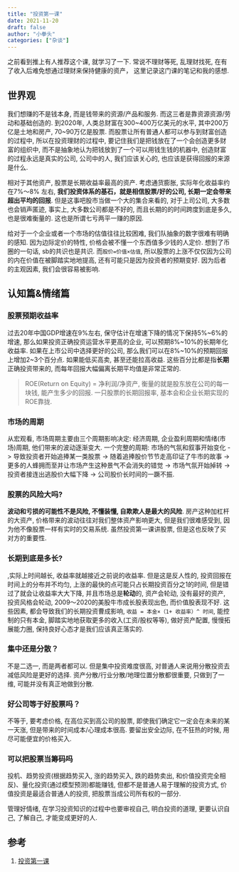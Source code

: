 ```yaml
---
title: "投资第一课"
date: 2021-11-20
draft: false
author: "小拳头"
categories: ["杂谈"]
---
```


之前看到推上有人推荐这个课, 就学习了一下. 常说不理财等死, 乱理财找死, 在有了收入后难免想通过理财来保持健康的资产， 这里记录这门课的笔记和我的感想.

## 世界观
我们想赚的不是钱本身, 而是钱带来的资源/产品和服务. 而这三者是靠资源资源/劳动和基础创造的. 到2020年, 人类总财富在300~400万亿美元的水平, 其中200万亿是土地和房产, 70~90万亿是股票. 而股票让所有普通人都可以参与到财富创造的过程中, 所以在投资理财的过程中, 要记住我们是把钱放在了一个会创造更多财富的组织中, 而不是抽象地认为把钱放到了一个可以用钱生钱的机器中, 创造财富的过程永远是真实的公司, 公司中的人, 我们应该关心的, 也应该是获得回报的来源是什么.

相对于其他资产, 股票是长期收益率最高的资产. 考虑通货膨胀, 实际年化收益率约在7%～8% 左右, **我们投资体系的基石，就是相信股票/好的公司, 长期一定会带来超出平均的回报**. 但是这事吧股市当做一个大的集合来看的, 对于上司公司, 大多数也会销声匿迹, 事实上, 大多数公司都是不好的, 而且长期的的时间跨度到底是多久, 也是很难衡量的. 这也是所谓七亏两平一赚的原因.

给对于一个企业或者一个市场的估值往往比较困难, 我们队抽象的数字很难有明确的感知. 因为边际定价的特性, 价格会被不懂一个东西值多少钱的人定价. 想到了币圈的一句话, sb的共识也是共识. 而`股价=价值×估值`, 所以股票的上涨不仅仅因为公司的内在价值在被脚踏实地地提高, 还有可能只是因为投资者的预期变好. 因为后者的主观因素, 我们会很容易被影响.

## 认知篇&情绪篇
### 股票预期收益率
过去20年中国GDP增速在9%左右, 保守估计在增速下降的情况下保持5%~6%的增速, 那么如果投资正确投资运营水平更高的企业, 可以预期8%~10%的长期年化收益率. 如果在上市公司中选择更好的公司, 那么我们可以在8%~10%的预期回报上增加2~3个百分点. 如果能低买高卖, 甚至还能拉高收益. 这些百分比都是指**长期**正确投资带来的, 而每年回报大幅偏离长期平均值是非常正常的.

> ROE(Return on Equity) = 净利润/净资产, 衡量的就是股东放在公司的每一块钱, 能产生多少的回报. 一只股票的长期回报率, 基本会和企业长期实现的ROE靠拢.

### 市场的周期
从宏观看, 市场周期主要由三个周期影响决定: 经济周期, 企业盈利周期和情绪(市场)周期, 他们带来的波动逐渐变大. 一个完整的周期: 市场的气氛和叙事开始变化 -> 导致投资者开始追捧某一类股票 -> 随着追捧股价节节走高印证了牛市的故事 -> 更多的人蜂拥而至并让市场产生这种景气不会消失的错觉 -> 市场气氛开始掉转 -> 投资者接连出逃股价大幅下降 -> 公司股价长时间的一蹶不振.

### 股票的风险大吗? 
**波动和亏损的可能性不是风险, 不懂装懂, 自欺欺人是最大的风险**. 房产这种加杠杆的大资产, 价格带来的波动往往对我们整体资产影响更大, 但是我们很难感受到, 因为他不像股票一样有实时的交易系统. 虽然投资第一课讲股票, 但是这也反映了买对方的重要性.

### 长期到底是多长?
,实际上时间越长, 收益率就越接近之前说的收益率. 但是这是反人性的, 投资回报在时间上的分布并不均匀, 上涨的最快的点可能只占长期投资百分之1的时间, 但是错过了就会让收益率大大下降, 并且市场总是**轮动**的, 资产会轮动, 没有最好的资产, 投资风格会轮动, 2009～2020的美股牛市成长股表现出色, 而价值股表现不好. 这些因素, 都会导致我们的长期投资曹成影响, `收益 = 本金×（1+ 收益率）^ 时间`, 能控制的只有本金, 脚踏实地地获取更多的收入(工资/股权等等), 做好资产配置, 慢慢拓展能力圈, 保持良好心态才是我们应该真正落实的. 

### 集中还是分散？
不是二选一, 而是两者都可以. 但是集中投资难度很高, 对普通人来说用分散投资去减低风险是更好的选择. 资产分散/行业分散/地理位置分散都很重要, 只做到了一维, 可能并没有真正地做到分散.

### 好公司等于好股票吗？
不等于, 要考虑价格, 在高位买到高公司的股票, 即使我们确定它一定会在未来的某一天涨, 但是带来的时间成本/心理成本很高. 要留出安全边际, 在不狂热的时候, 用尽可能便宜的价格买入.

### 可以把股票当筹码吗
投机、趋势投资(根据趋势买入, 涨的趋势买入, 跌的趋势卖出, 和价值投资完全相反)、量化投资(通过模型预测)都能赚钱, 但都不是普通人易于理解的投资方式, 价值投资是最适合普通人的投资, 把股票当成公司所有权的一部分. 

管理好情绪, 在学习投资知识的过程中也要审视自己, 明白投资的道理, 更要认识自己, 了解自己, 才能变成更好的人.

## 参考
1. [投资第一课](https://time.geekbang.org/opencourse/intro/100077801)